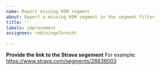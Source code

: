 ```yaml
---
name: Report missing KOM segment
about: Report a missing KOM segment in the segment filter
title: ''
labels: improvement
assignees: robiningelbrecht

---
```


**Provide the link to the Strava segement**
For example: https://www.strava.com/segments/28836003
